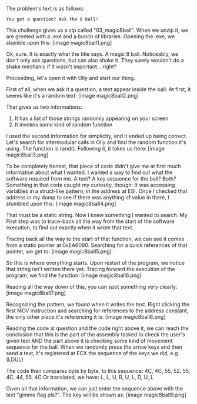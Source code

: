 The problem's text is as follows:
```
You got a question? Ask the 8 ball!
```

This challenge gives us a zip called "03_magic8ball".
When we unzip it, we are greeted with a .exe and a bunch of libraries.
Opening the .exe, we stumble upon this:
[image magic8ball1.png]

Ok, sure. It is exactly what the title says. A magic 8 ball. Noticeably, we don't only ask questions, but can also shake it. They surely wouldn't do a shake mechanic if it wasn't important... right?

Proceeding, let's open it with Olly and start our thing.

First of all, when we ask it a question, a text appear inside the ball. At first, it seems like it's a random text:
[image magic8ball2.png]

That gives us two informations:
1. It has a list of those strings randomly appearing on your screen
2. It invokes some kind of random function

I used the second information for simplicity, and it ended up being correct. Let's search for intermodular calls in Olly and find the random function it's using. The function is rand(). Following it, it takes us here:
[image magic8ball3.png]

To be completely honest, that piece of code didn't give me at first much information about what I wanted. I wanted a way to find out what the software required from me. A text? A key sequence for the ball? Both?
Something in that code caught my curiosity, though:
It was accessing variables in a struct-like pattern, in the address at ESI. Once I checked that address in my dump to see if there was anything of value in there, I stumbled upon this:
[image magic8ball4.png]

That must be a static string. Now I knew something I wanted to search. My First step was to trace-back all the way from the start of the software execution, to find out exactly when it wrote that text.

Tracing back all the way to the start of that function, we can see it comes from a static pointer at 0xEA6090. Searching for a quick references of that pointer, we get to:
[image magic8ball5.png]

So this is where everything starts. Upon restart of the program, we notice that string isn't written there yet.
Tracing forward the execution of the program, we find the function:
[image magic8ball6.png]

Reading all the way down of this, you can spot something very clearly:
[image magic8ball7.png]

Recognizing the pattern, we found when it writes the text.
Right clicking the first MOV instruction and searching for references to the address constant, the only other place it's referencing it is:
[image magic8ball8.png]

Reading the code at question and the code right above it, we can reach the conclusion that this is the part of the assembly tasked to check the user's given text AND the part above it is checking some kind of movement sequence for the ball. When we randomly press the arrow keys and then send a text, it's registered at ECX the sequence of the keys we did, e.g (LDUL)

The code then compares byte by byte, to this sequence: 4C, 4C, 55, 52, 55, 4C, 44, 55, 4C
Or translated, we have: L, L, U, R, U, L, D, U, L

Given all that information, we can just enter the sequence above with the text "gimme flag pls?". The key will be shown as:
[image magic8ball9.png]
